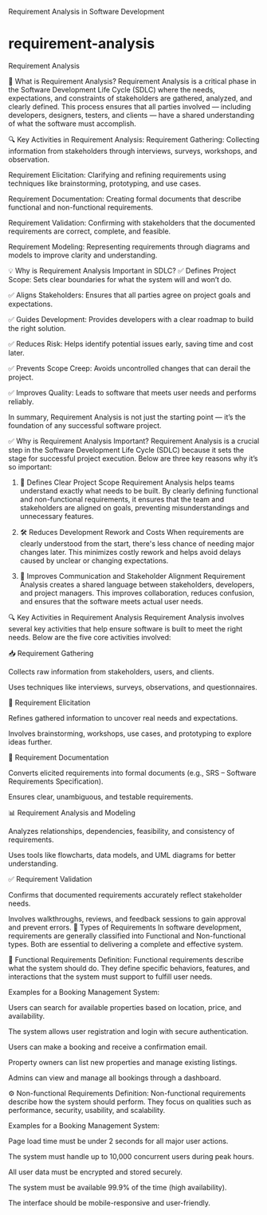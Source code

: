 Requirement Analysis in Software Development

# requirement-analysis
Requirement Analysis

📌 What is Requirement Analysis?
Requirement Analysis is a critical phase in the Software Development Life Cycle (SDLC) where the needs, expectations, and constraints of stakeholders are gathered, analyzed, and clearly defined. This process ensures that all parties involved — including developers, designers, testers, and clients — have a shared understanding of what the software must accomplish.

🔍 Key Activities in Requirement Analysis:
Requirement Gathering: Collecting information from stakeholders through interviews, surveys, workshops, and observation.

Requirement Elicitation: Clarifying and refining requirements using techniques like brainstorming, prototyping, and use cases.

Requirement Documentation: Creating formal documents that describe functional and non-functional requirements.

Requirement Validation: Confirming with stakeholders that the documented requirements are correct, complete, and feasible.

Requirement Modeling: Representing requirements through diagrams and models to improve clarity and understanding.

💡 Why is Requirement Analysis Important in SDLC?
✅ Defines Project Scope: Sets clear boundaries for what the system will and won’t do.

✅ Aligns Stakeholders: Ensures that all parties agree on project goals and expectations.

✅ Guides Development: Provides developers with a clear roadmap to build the right solution.

✅ Reduces Risk: Helps identify potential issues early, saving time and cost later.

✅ Prevents Scope Creep: Avoids uncontrolled changes that can derail the project.

✅ Improves Quality: Leads to software that meets user needs and performs reliably.

In summary, Requirement Analysis is not just the starting point — it’s the foundation of any successful software project.



✅ Why is Requirement Analysis Important?
Requirement Analysis is a crucial step in the Software Development Life Cycle (SDLC) because it sets the stage for successful project execution. Below are three key reasons why it’s so important:

1. 🎯 Defines Clear Project Scope
Requirement Analysis helps teams understand exactly what needs to be built. By clearly defining functional and non-functional requirements, it ensures that the team and stakeholders are aligned on goals, preventing misunderstandings and unnecessary features.

2. 🛠️ Reduces Development Rework and Costs
When requirements are clearly understood from the start, there's less chance of needing major changes later. This minimizes costly rework and helps avoid delays caused by unclear or changing expectations.

3. 🧩 Improves Communication and Stakeholder Alignment
Requirement Analysis creates a shared language between stakeholders, developers, and project managers. This improves collaboration, reduces confusion, and ensures that the software meets actual user needs.

🔍 Key Activities in Requirement Analysis
Requirement Analysis involves several key activities that help ensure software is built to meet the right needs. Below are the five core activities involved:

📥 Requirement Gathering

Collects raw information from stakeholders, users, and clients.

Uses techniques like interviews, surveys, observations, and questionnaires.

🧠 Requirement Elicitation

Refines gathered information to uncover real needs and expectations.

Involves brainstorming, workshops, use cases, and prototyping to explore ideas further.

📝 Requirement Documentation

Converts elicited requirements into formal documents (e.g., SRS – Software Requirements Specification).

Ensures clear, unambiguous, and testable requirements.

📊 Requirement Analysis and Modeling

Analyzes relationships, dependencies, feasibility, and consistency of requirements.

Uses tools like flowcharts, data models, and UML diagrams for better understanding.

✅ Requirement Validation

Confirms that documented requirements accurately reflect stakeholder needs.

Involves walkthroughs, reviews, and feedback sessions to gain approval and prevent errors.
📂 Types of Requirements
In software development, requirements are generally classified into Functional and Non-functional types. Both are essential to delivering a complete and effective system.

🔧 Functional Requirements
Definition:
Functional requirements describe what the system should do. They define specific behaviors, features, and interactions that the system must support to fulfill user needs.

Examples for a Booking Management System:

Users can search for available properties based on location, price, and availability.

The system allows user registration and login with secure authentication.

Users can make a booking and receive a confirmation email.

Property owners can list new properties and manage existing listings.

Admins can view and manage all bookings through a dashboard.

⚙️ Non-functional Requirements
Definition:
Non-functional requirements describe how the system should perform. They focus on qualities such as performance, security, usability, and scalability.

Examples for a Booking Management System:

Page load time must be under 2 seconds for all major user actions.

The system must handle up to 10,000 concurrent users during peak hours.

All user data must be encrypted and stored securely.

The system must be available 99.9% of the time (high availability).

The interface should be mobile-responsive and user-friendly.





